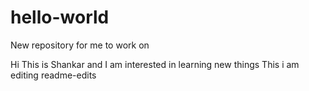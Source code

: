 # hello-world
New repository for me to work on 


Hi This is Shankar and I am interested in learning new things
This i am editing readme-edits
